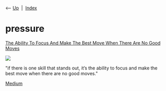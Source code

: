 <div class="nav">

⟵ [Up](index.html)  \|  [Index](index.html)

</div>

# pressure

<div class="cards">

<div class="card">

<div class="card-title">

[The Ability To Focus And Make The Best Move When There Are No Good
Moves](https://www.farnamstreetblog.com/2014/04/the-ability-to-focus-and-make-the-best-move-when-there-are-no-good-moves)

</div>

<div class="card-image">

[![](https://149664534.v2.pressablecdn.com/wp-content/uploads/2020/06/FS-LOGO.png)](https://www.farnamstreetblog.com/2014/04/the-ability-to-focus-and-make-the-best-move-when-there-are-no-good-moves)

</div>

"if there is one skill that stands out, it’s the ability to focus and
make the best move when there are no good moves."

</div>

<div class="card">

<div class="card-title">

[Medium](https://medium.com/@biggiesu/how-a-football-coach-taught-me-to-product-manage-like-a-boss-926ab5c39156%23.xyxasqtai)

</div>

</div>

</div>
